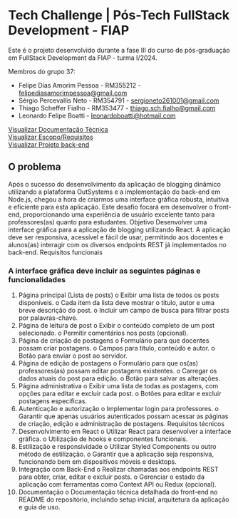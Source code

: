 # Tech Challenge | Pós-Tech FullStack Development - FIAP

Este é o projeto desenvolvido durante a fase III do curso de pós-graduação em FullStack Development da FIAP - turma I/2024.

Membros do grupo 37:

- Felipe Dias Amorim Pessoa - RM355212 - felipediasamorimpessoa@gmail.com
- Sérgio Percevallis Neto - RM354791 - sergioneto261001@gmail.com
- Thiago Scheffer Fialho - RM353477 - thiago.sch.fialho@gmail.com
- Leonardo Felipe Boatti - leonardoboatti@hotmail.com

[Visualizar Documentação Técnica](#documentação-técnica-do-projeto) <br>
[Visualizar Escopo/Requisitos](#o-problema) <br>
[Visualizar Projeto back-end](https://github.com/XFelipeX/fiap-tech-challenge-2fase)

## O problema

Após o sucesso do desenvolvimento da aplicação de blogging dinâmico
utilizando a plataforma OutSystems e a implementação do back-end em Node.js,
chegou a hora de criarmos uma interface gráfica robusta, intuitiva e eficiente para
esta aplicação. Este desafio focará em desenvolver o front-end, proporcionando
uma experiência de usuário excelente tanto para professores(as) quanto para
estudantes.
Objetivo
Desenvolver uma interface gráfica para a aplicação de blogging utilizando
React. A aplicação deve ser responsiva, acessível e fácil de usar, permitindo aos
docentes e alunos(as) interagir com os diversos endpoints REST já
implementados no back-end.
Requisitos funcionais

### A interface gráfica deve incluir as seguintes páginas e funcionalidades

1. Página principal (Lista de posts)
   o Exibir uma lista de todos os posts disponíveis.
   o Cada item da lista deve mostrar o título, autor e uma breve
   descrição do post.
   o Incluir um campo de busca para filtrar posts por palavras-chave.
2. Página de leitura de post
   o Exibir o conteúdo completo de um post selecionado.
   o Permitir comentários nos posts (opcional).
3. Página de criação de postagens
   o Formulário para que docentes possam criar postagens.
   o Campos para título, conteúdo e autor.
   o Botão para enviar o post ao servidor.
4. Página de edição de postagens
   o Formulário para que os(as) professores(as) possam editar
   postagens existentes.
   o Carregar os dados atuais do post para edição.
   o Botão para salvar as alterações.
5. Página administrativa
   o Exibir uma lista de todas as postagens, com opções para editar e
   excluir cada post.
   o Botões para editar e excluir postagens específicas.
6. Autenticação e autorização
   o Implementar login para professores.
   o Garantir que apenas usuários autenticados possam acessar as
   páginas de criação, edição e administração de postagens.
   Requisitos técnicos
7. Desenvolvimento em React
   o Utilizar React para desenvolver a interface gráfica.
   o Utilização de hooks e componentes funcionais.
8. Estilização e responsividade
   o Utilizar Styled Components ou outro método de estilização.
   o Garantir que a aplicação seja responsiva, funcionando bem em
   dispositivos móveis e desktops.
9. Integração com Back-End
   o Realizar chamadas aos endpoints REST para obter, criar, editar e
   excluir posts.
   o Gerenciar o estado da aplicação com ferramentas como Context
   API ou Redux (opcional).
10. Documentação
    o Documentação técnica detalhada do front-end no README do
    repositório, incluindo setup inicial, arquitetura da aplicação e guia
    de uso.
